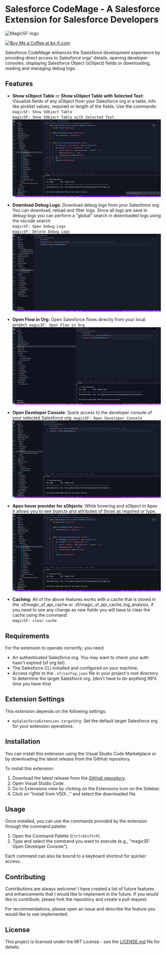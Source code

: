 # Salesforce CodeMage - A Salesforce Extension for Salesforce Developers

<img src="https://github.com/Teodoro-lab/SalesforceCodeMage/blob/526c52cb2a763913bd5d075ff3ba902c4d08fb11/resources/magicSF-logo.webp" alt="MagicSF-logo" width="200"/>

<a href='https://ko-fi.com/teodorolab' target='_blank'><img height='35' style='border:0px;height:46px;' src='https://az743702.vo.msecnd.net/cdn/kofi3.png?v=0' border='0' alt='Buy Me a Coffee at ko-fi.com'></a>

Salesforce CodeMage enhances the Salesforce development experience by providing direct access to Salesforce orgs' details, opening developer consoles, displaying Salesforce Object (sObject) fields or downloading, reading and managing debug logs.

## Features

- **Show sObject Table** or **Show sObject Table with Selected Text**: Visualize fields of any sObject from your Salesforce org in a table, info like picklist values, required or length of the fields. Use the commands: <br/>
 `magicSF: Show SObject Table`<br/>
 `magicSF: Show SObject Table with Selected Text`<br/>
![Show sObject Table](resources/sf_sobject_table.gif)

- **Download Debug Logs**: Download debug logs from your Salesforce org. You can download, reload and filter logs. Since all logs are save in debug-logs you can perform a "global" search in downloaded logs using the vscode search<br/>
`magicSF: Open Debug Logs` <br/>
`magicSF: Delete Debug Logs` <br/>
![Download Debug Logs](resources/sf_download_debug_logs.gif)

- **Open Flow in Org**: Open Salesforce flows directly from your local project.
`magicSF: Open Flow in Org`<br/>
![Open Flow in Org](resources/sf_open_flow_in_org.gif)

- **Open Developer Console**: Quick access to the developer console of your selected Salesforce org.
`magicSF: Open Developer Console`<br/>
![Open Developer Console](resources/sf_open_dev_console.gif)

- **Apex hover provider for sObjects**: While hovering and sObject in Apex it allows you to see bojects and attributes of those as required or type.<br/>
![Apex hover provider for sObjects](resources/sf_hover_provider.gif)

- **Caching**: All of the above features works with a cache that is stored in the .sf/magic_sf_api_cache or .sf/magic_sf_api_cache_log_analysis, if you need to see any change as new fields you will have to clear the cache using the command:<br/>
`magicSF: clear cache`

## Requirements

For the extension to operate correctly, you need:
- An authenticated Salesforce org. You may want to check your auth hasn't expired (sf org list).
- The Salesforce CLI installed and configured on your machine.
- Access rights to the `.sf/config.json` file in your project's root directory to determine the target Salesforce org. (don't have to do anything 99% time you have this)

## Extension Settings

This extension depends on the following settings:

- `mySalesforceExtension.targetOrg`: Set the default target Salesforce org for your extension operations.

## Installation
You can install this extension using the Visual Studio Code Marketplace or by downloading the latest release from the GitHub repository.

To install this extension:
1. Download the latest release from the [GitHub repository](https://github.com/Teodoro-lab/SalesforceCodeMage).
2. Open Visual Studio Code.
3. Go to Extensions view by clicking on the Extensions icon on the Sidebar.
4. Click on "Install from VSIX..." and select the downloaded file.


## Usage

Once installed, you can use the commands provided by the extension through the command palette:
1. Open the Command Palette (`Ctrl+Shift+P`).
2. Type and select the command you want to execute (e.g., "magicSF: Open Developer Console").

Each command can also be bound to a keyboard shortcut for quicker access.

## Contributing

Contributions are always welcome! I have created a list of future features and enhancements that I would like to implement in the future. If you would like to contribute, please fork the repository and create a pull request.

For recommendations, please open an issue and describe the feature you would like to see implemented.

## License

This project is licensed under the MIT License - see the [LICENSE.md](https://github.com/Teodoro-lab/SalesforceCodeMage/blob/7c62dbb69f5fb59523905e3f936dfbc3cb844052/LICENSE) file for details.
